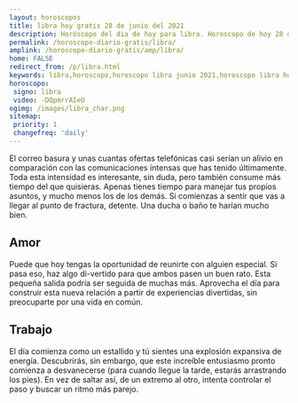 ```yaml
---
layout: horoscopos
title: libra hoy gratis 28 de junio del 2021 
description: Horóscopo del dia de hoy para libra. Horoscopo de hoy 28 de junio del 2021. Las predicciones de amor, trabajo, vida personal gratis.
permalink: /horoscopo-diario-gratis/libra/
amplink: /horoscopo-diario-gratis/amp/libra/
home: FALSE
redirect_from: /p/libra.html
keywords: libra,horoscopo,horoscopo libra junio 2021,horoscopo libra hoy,tarot libra junio 2021,horoscopo libra,tarot libra hoy,horoscopo de hoy,horoscopo diario,tarot del amor,horoscopo de hoy libra,horoscopo diario del tarot, Horoscopo de hoy libra 28 de junio del 2021,horóscopo del día,signos zodiacales 2021, el horoscopo de hoy
horoscopo:
 signo: libra
 video: -DQpmrrAIeU
ogimg: /images/libra_char.png
sitemap:
 priority: 1
 changefreq: 'daily'
---
```



El correo basura y unas cuantas ofertas telefónicas casi serían un alivio en comparación con las comunicaciones intensas que has tenido últimamente. Toda esta intensidad es interesante, sin duda, pero también consume más tiempo del que quisieras. Apenas tienes tiempo para manejar tus propios asuntos, y mucho menos los de los demás. Si comienzas a sentir que vas a llegar al punto de fractura, detente. Una ducha o baño te harían mucho bien.

## Amor

Puede que hoy tengas la oportunidad de reunirte con alguien especial. Si pasa eso, haz algo di-vertido para que ambos pasen un buen rato. Esta pequeña salida podría ser seguida de muchas más. Aprovecha el día para construir esta nueva relación a partir de experiencias divertidas, sin preocuparte por una vida en común.

## Trabajo

El día comienza como un estallido y tú sientes una explosión expansiva de energía. Descubrirás, sin embargo, que este increíble entusiasmo pronto comienza a desvanecerse (para cuando llegue la tarde, estarás arrastrando los pies). En vez de saltar así, de un extremo al otro, intenta controlar el paso y buscar un ritmo más parejo.